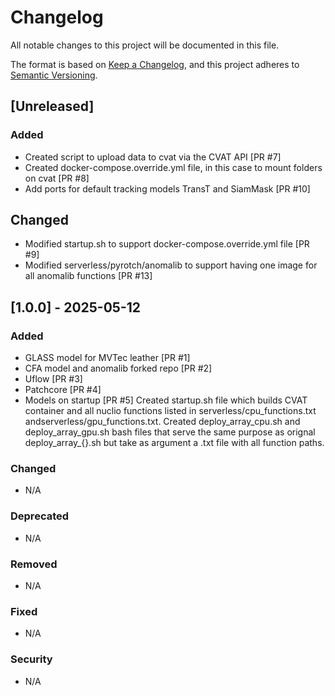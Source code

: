 # Changelog

All notable changes to this project will be documented in this file.

The format is based on [Keep a Changelog](https://keepachangelog.com/en/1.1.0/),
and this project adheres to [Semantic Versioning](https://semver.org/spec/v2.0.0.html).

## [Unreleased]

### Added
- Created script to upload data to cvat via the CVAT API [PR #7]
- Created docker-compose.override.yml file, in this case to mount folders on cvat [PR #8]
- Add ports for default tracking models TransT and SiamMask [PR #10]

## Changed
- Modified startup.sh to support docker-compose.override.yml file [PR #9]
- Modified serverless/pyrotch/anomalib to support having one image for all anomalib functions [PR #13]

## [1.0.0] - 2025-05-12

### Added
- GLASS model for MVTec leather [PR #1]
- CFA model and anomalib forked repo [PR #2]
- Uflow [PR #3]
- Patchcore [PR #4]
- Models on startup [PR #5]
Created startup.sh file which builds CVAT container and all nuclio functions listed in serverless/cpu_functions.txt andserverless/gpu_functions.txt. Created deploy_array_cpu.sh and deploy_array_gpu.sh bash files that serve the same purpose as orignal deploy_array_{}.sh but take as argument a .txt file with all function paths.

### Changed
- N/A

### Deprecated
- N/A

### Removed
- N/A

### Fixed
- N/A

### Security
- N/A
